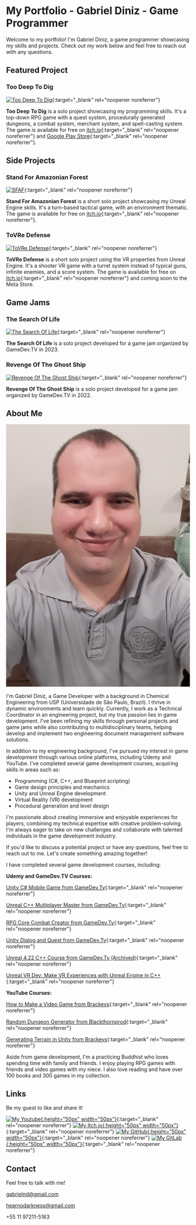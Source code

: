 # My Portfolio - Gabriel Diniz - Game Programmer

Welcome to my portfolio! I'm Gabriel Diniz, a game programmer showcasing my skills and projects. Check out my work below and feel free to reach out with any questions.

## Featured Project

### Too Deep To Dig

[![Too Deep To Dig](https://img.youtube.com/vi/tqRdO8yj7KU/0.jpg)](https://www.youtube.com/watch?v=tqRdO8yj7KU "Too Deep To Dig"){:target="_blank" rel="noopener noreferrer"}

**Too Deep To Dig** is a solo project showcasing my programming skills. It's a top-down RPG game with a quest system, procedurally generated dungeons, a combat system, merchant system, and spell-casting system. The game is available for free on [itch.io](https://hear-no-darkness.itch.io/too-deep-to-dig){:target="_blank" rel="noopener noreferrer"} and [Google Play Store](https://play.google.com/store/apps/details?id=com.GabrielNobileDiniz.TooDeepToDig){:target="_blank" rel="noopener noreferrer"}.

## Side Projects

### Stand For Amazonian Forest

[![SFAF](https://img.youtube.com/vi/PfcCINb2kNM/0.jpg)](https://youtu.be/PfcCINb2kNM "Stand For Amazonian Forest"){:target="_blank" rel="noopener noreferrer"}

**Stand For Amazonian Forest** is a short solo project showcasing my Unreal Engine skills. It's a turn-based tactical game, with an environment thematic. The game is available for free on [itch.io](https://hear-no-darkness.itch.io/stand-for-amazionan-forest){:target="_blank" rel="noopener noreferrer"}.

### ToVRe Defense

[![ToVRe Defense](https://img.youtube.com/vi/iRGOskPGcm0/0.jpg)](https://youtu.be/iRGOskPGcm0 "ToVRe Defense"){:target="_blank" rel="noopener noreferrer"}

**ToVRe Defense** is a short solo project using the VR properties from Unreal Engine. It's a shooter VR game with a turret system instead of typical guns, infinite enemies, and a score system. The game is available for free on [itch.io](https://hear-no-darkness.itch.io/tovre-defense){:target="_blank" rel="noopener noreferrer"} and coming soon to the Meta Store.

## Game Jams

### The Search Of Life

[![The Search Of Life](https://img.itch.zone/aW1nLzEyMjkxOTk1LnBuZw==/315x250%23c/i6pJVz.png)](https://hear-no-darkness.itch.io/the-search-of-life "The Search Of Life"){:target="_blank" rel="noopener noreferrer"}

**The Search Of Life** is a solo project developed for a game jam organized by GameDev.TV in 2023.

### Revenge Of The Ghost Ship

[![Revenge Of The Ghost Ship](https://img.itch.zone/aW1nLzkwNTczNTMucG5n/original/tWG15k.png)](https://hear-no-darkness.itch.io/revenge-of-the-ghost-ship "Revenge Of The Ghost Ship"){:target="_blank" rel="noopener noreferrer"}

**Revenge Of The Ghost Ship** is a solo project developed for a game jam organized by GameDev.TV in 2022.


## About Me

![Me!](images/foto.jpg "Me!")

I'm Gabriel Diniz, a Game Developer with a background in Chemical Engineering from USP (Universidade de São Paulo, Brazil). I thrive in dynamic environments and learn quickly. Currently, I work as a Technical Coordinator in an engineering project, but my true passion lies in game development. I've been refining my skills through personal projects and game jams while also contributing to multidisciplinary teams, helping develop and implement two engineering document management software solutions.

In addition to my engineering background, I've pursued my interest in game development through various online platforms, including Udemy and YouTube. I've completed several game development courses, acquiring skills in areas such as:

- Programming (C#, C++, and Blueprint scripting)
- Game design principles and mechanics
- Unity and Unreal Engine development
- Virtual Reality (VR) development
- Procedural generation and level design

I'm passionate about creating immersive and enjoyable experiences for players, combining my technical expertise with creative problem-solving. I'm always eager to take on new challenges and collaborate with talented individuals in the game development industry.

If you'd like to discuss a potential project or have any questions, feel free to reach out to me. Let's create something amazing together!

I have completed several game development courses, including:

**Udemy and GameDev.TV Courses:**

[Unity C# Mobile Game from GameDev.Tv](https://www.udemy.com/share/104KnI3@vCnifT7YtcJ9ibB_lRA1vk6O_rtk3zEqy9AII3Z3_bxnCDh3XgqiZXxC89aUB_wF/){:target="_blank" rel="noopener noreferrer"}

[Unreal C++ Multiplayer Master from GameDev.Tv](https://www.udemy.com/share/101Dtc3@Paau4DIpp5NhRkbf131v3MnOClDB_YIn2waZ-FIAtt-OTyzSTz22v0d0yhlna-TT/){:target="_blank" rel="noopener noreferrer"}

[RPG Core Combat Creator from GameDev.Tv](https://www.udemy.com/share/101XWK3@n_g2PxS9YZ-oqeBpOi_xGpvAtYYo3k312QaCs9erZVvQe7tY1UrSmlyImqClxwcp/){:target="_blank" rel="noopener noreferrer"}

[Unity Dialog and Quest from GameDev.Tv](https://www.udemy.com/share/103CaS3@6oC4v_SdGnaxGT6hVD-MQmV79V_1X7awXzZqcR89pskk6vSIkRcv1-Ot0GUEjip1/){:target="_blank" rel="noopener noreferrer"}

[Unreal 4.22 C++ Course from GameDev.Tv (Archived)](https://www.gamedev.tv/courses/enrolled/675837){:target="_blank" rel="noopener noreferrer"}

[Unreal VR Dev: Make VR Experiences with Unreal Engine in C++](https://www.gamedev.tv/courses/enrolled/635398){:target="_blank" rel="noopener noreferrer"}


**YouTube Courses:**

[How to Make a Video Game from Brackeys](https://www.youtube.com/watch?v=j48LtUkZRjU&list=PLPV2KyIb3jR53Jce9hP7G5xC4O9AgnOuL){:target="_blank" rel="noopener noreferrer"}

[Random Dungeon Generator from Blackthornprod](https://www.youtube.com/watch?v=qAf9axsyijY){:target="_blank" rel="noopener noreferrer"}

[Generating Terrain in Unity from Brackeys](https://www.youtube.com/watch?v=vFvwyu_ZKfU){:target="_blank" rel="noopener noreferrer"}

Aside from game development, I'm a practicing Buddhist who loves spending time with family and friends. I enjoy playing RPG games with friends and video games with my niece. I also love reading and have over 100 books and 300 games in my collection.

## Links
Be my guest to like and share it!

[![My Youtube](https://brandeps.com/icon-download/Y/Youtube-icon-vector-02.svg){:height="50px" width="50px"}](https://www.youtube.com/channel/UCF5SJBWl3d_LE6hT3I6gNig "Hear No Darkness on Youtube"){:target="_blank" rel="noopener noreferrer"}         [![My Itch.io](https://static.itch.io/images/itchio-textless-black.svg){:height="50px" width="50px"}](https://hear-no-darkness.itch.io "Hear No Darkness on Itch.io"){:target="_blank" rel="noopener noreferrer"}         [![My GitHub](https://github.githubassets.com/images/modules/logos_page/GitHub-Mark.png){:height="50px" width="50px"}](https://github.com/gabrielndiniz "Gabriel N Diniz on GitHub"){:target="_blank" rel="noopener noreferrer"}         [![My GitLab](https://about.gitlab.com/images/press/press-kit-icon.svg){:height="50px" width="50px"}](https://gitlab.com/gabrielnd1/ "Gabriel N Diniz on GitLab"){:target="_blank" rel="noopener noreferrer"}


## Contact
Feel free to talk with me!

gabrielnd@gmail.com

hearnodarkness@gmail.com

+55 11 97211-5163